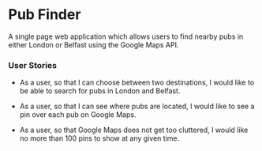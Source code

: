 # Pub Finder

A single page web application which allows users to find nearby pubs in either London or Belfast using the Google Maps API.

### User Stories

* As a user, so that I can choose between two destinations, I would like to be able to search for pubs in London and Belfast.

* As a user, so that I can see where pubs are located, I would like to see a pin over each pub on Google Maps.

* As a user, so that Google Maps does not get too cluttered, I would like no more than 100 pins to show at any given time. 
